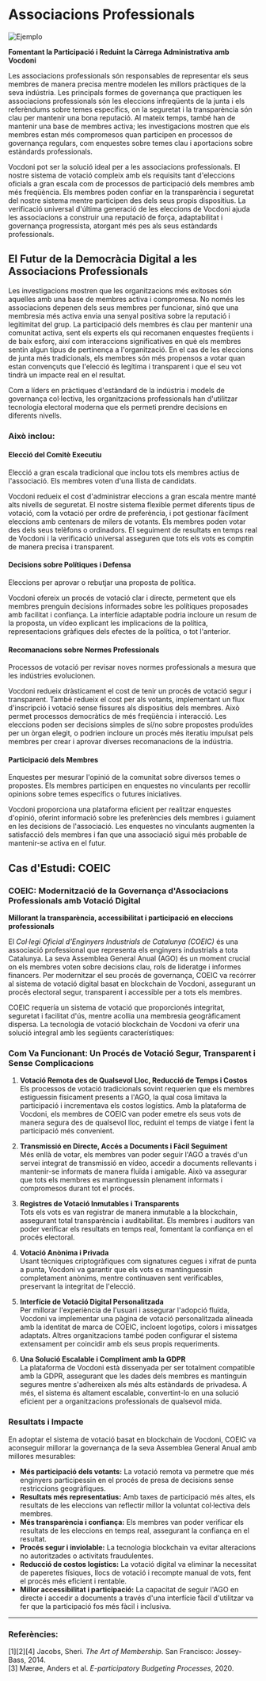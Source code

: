 # Associacions Professionals

![Ejemplo](/assets/budgeting.avif)

**Fomentant la Participació i Reduint la Càrrega Administrativa amb Vocdoni**

Les associacions professionals són responsables de representar els seus membres de manera precisa mentre modelen les millors pràctiques de la seva indústria. Les principals formes de governança que practiquen les associacions professionals són les eleccions infreqüents de la junta i els referèndums sobre temes específics, on la seguretat i la transparència són clau per mantenir una bona reputació. Al mateix temps, també han de mantenir una base de membres activa; les investigacions mostren que els membres estan més compromesos quan participen en processos de governança regulars, com enquestes sobre temes clau i aportacions sobre estàndards professionals.

Vocdoni pot ser la solució ideal per a les associacions professionals. El nostre sistema de votació compleix amb els requisits tant d'eleccions oficials a gran escala com de processos de participació dels membres amb més freqüència. Els membres poden confiar en la transparència i seguretat del nostre sistema mentre participen des dels seus propis dispositius. La verificació universal d'última generació de les eleccions de Vocdoni ajuda les associacions a construir una reputació de força, adaptabilitat i governança progressista, atorgant més pes als seus estàndards professionals.

## El Futur de la Democràcia Digital a les Associacions Professionals

Les investigacions mostren que les organitzacions més exitoses són aquelles amb una base de membres activa i compromesa. No només les associacions depenen dels seus membres per funcionar, sinó que una membresia més activa envia una senyal positiva sobre la reputació i legitimitat del grup. La participació dels membres és clau per mantenir una comunitat activa, sent els experts els qui recomanen enquestes freqüents i de baix esforç, així com interaccions significatives en què els membres sentin algun tipus de pertinença a l'organització. En el cas de les eleccions de junta més tradicionals, els membres són més propensos a votar quan estan convençuts que l'elecció és legítima i transparent i que el seu vot tindrà un impacte real en el resultat.

Com a líders en pràctiques d'estàndard de la indústria i models de governança col·lectiva, les organitzacions professionals han d'utilitzar tecnologia electoral moderna que els permeti prendre decisions en diferents nivells.

### Això inclou:

#### **Elecció del Comitè Executiu**

Elecció a gran escala tradicional que inclou tots els membres actius de l'associació. Els membres voten d'una llista de candidats.

Vocdoni redueix el cost d'administrar eleccions a gran escala mentre manté alts nivells de seguretat. El nostre sistema flexible permet diferents tipus de votació, com la votació per ordre de preferència, i pot gestionar fàcilment eleccions amb centenars de milers de votants. Els membres poden votar des dels seus telèfons o ordinadors. El seguiment de resultats en temps real de Vocdoni i la verificació universal asseguren que tots els vots es comptin de manera precisa i transparent.

#### **Decisions sobre Polítiques i Defensa**

Eleccions per aprovar o rebutjar una proposta de política.

Vocdoni ofereix un procés de votació clar i directe, permetent que els membres prenguin decisions informades sobre les polítiques proposades amb facilitat i confiança. La interfície adaptable podria incloure un resum de la proposta, un vídeo explicant les implicacions de la política, representacions gràfiques dels efectes de la política, o tot l'anterior.

#### **Recomanacions sobre Normes Professionals**

Processos de votació per revisar noves normes professionals a mesura que les indústries evolucionen.

Vocdoni redueix dràsticament el cost de tenir un procés de votació segur i transparent. També redueix el cost per als votants, implementant un flux d'inscripció i votació sense fissures als dispositius dels membres. Això permet processos democràtics de més freqüència i interacció. Les eleccions poden ser decisions simples de sí/no sobre propostes produïdes per un òrgan elegit, o podrien incloure un procés més iteratiu impulsat pels membres per crear i aprovar diverses recomanacions de la indústria.

#### **Participació dels Membres**

Enquestes per mesurar l'opinió de la comunitat sobre diversos temes o propostes. Els membres participen en enquestes no vinculants per recollir opinions sobre temes específics o futures iniciatives.

Vocdoni proporciona una plataforma eficient per realitzar enquestes d'opinió, oferint informació sobre les preferències dels membres i guiament en les decisions de l'associació. Les enquestes no vinculants augmenten la satisfacció dels membres i fan que una associació sigui més probable de mantenir-se activa en el futur.

## Cas d'Estudi: COEIC

### **COEIC: Modernització de la Governança d'Associacions Professionals amb Votació Digital**

**Millorant la transparència, accessibilitat i participació en eleccions professionals**

El _Col·legi Oficial d'Enginyers Industrials de Catalunya (COEIC)_ és una associació professional que representa els enginyers industrials a tota Catalunya. La seva Assemblea General Anual (AGO) és un moment crucial on els membres voten sobre decisions clau, rols de lideratge i informes financers. Per modernitzar el seu procés de governança, COEIC va recórrer al sistema de votació digital basat en blockchain de Vocdoni, assegurant un procés electoral segur, transparent i accessible per a tots els membres.

COEIC requería un sistema de votació que proporcionés integritat, seguretat i facilitat d'ús, mentre acollia una membresia geogràficament dispersa. La tecnologia de votació blockchain de Vocdoni va oferir una solució integral amb les següents característiques:

### **Com Va Funcionant: Un Procés de Votació Segur, Transparent i Sense Complicacions**

1. **Votació Remota des de Qualsevol Lloc, Reducció de Temps i Costos**  
   Els processos de votació tradicionals sovint requerien que els membres estiguessin físicament presents a l'AGO, la qual cosa limitava la participació i incrementava els costos logístics. Amb la plataforma de Vocdoni, els membres de COEIC van poder emetre els seus vots de manera segura des de qualsevol lloc, reduint el temps de viatge i fent la participació més convenient.

2. **Transmissió en Directe, Accés a Documents i Fàcil Seguiment**  
   Més enllà de votar, els membres van poder seguir l'AGO a través d'un servei integrat de transmissió en vídeo, accedir a documents rellevants i mantenir-se informats de manera fluïda i amigable. Això va assegurar que tots els membres es mantinguessin plenament informats i compromesos durant tot el procés.

3. **Registres de Votació Inmutables i Transparents**  
   Tots els vots es van registrar de manera inmutable a la blockchain, assegurant total transparència i auditabilitat. Els membres i auditors van poder verificar els resultats en temps real, fomentant la confiança en el procés electoral.

4. **Votació Anònima i Privada**  
   Usant tècniques criptogràfiques com signatures cegues i xifrat de punta a punta, Vocdoni va garantir que els vots es mantinguessin completament anònims, mentre continuaven sent verificables, preservant la integritat de l'elecció.

5. **Interfície de Votació Digital Personalitzada**  
   Per millorar l'experiència de l'usuari i assegurar l'adopció fluïda, Vocdoni va implementar una pàgina de votació personalitzada alineada amb la identitat de marca de COEIC, incloent logotips, colors i missatges adaptats. Altres organitzacions també poden configurar el sistema extensament per coincidir amb els seus propis requeriments.

6. **Una Solució Escalable i Compliment amb la GDPR**  
   La plataforma de Vocdoni està dissenyada per ser totalment compatible amb la GDPR, assegurant que les dades dels membres es mantinguin segures mentre s'adhereixen als més alts estàndards de privadesa. A més, el sistema és altament escalable, convertint-lo en una solució eficient per a organitzacions professionals de qualsevol mida.

### **Resultats i Impacte**

En adoptar el sistema de votació basat en blockchain de Vocdoni, COEIC va aconseguir millorar la governança de la seva Assemblea General Anual amb millores mesurables:

- **Més participació dels votants:** La votació remota va permetre que més enginyers participessin en el procés de presa de decisions sense restriccions geogràfiques.
- **Resultats més representatius:** Amb taxes de participació més altes, els resultats de les eleccions van reflectir millor la voluntat col·lectiva dels membres.
- **Més transparència i confiança:** Els membres van poder verificar els resultats de les eleccions en temps real, assegurant la confiança en el resultat.
- **Procés segur i inviolable:** La tecnologia blockchain va evitar alteracions no autoritzades o activitats fraudulentes.
- **Reducció de costos logístics:** La votació digital va eliminar la necessitat de paperetes físiques, llocs de votació i recompte manual de vots, fent el procés més eficient i rentable.
- **Millor accessibilitat i participació:** La capacitat de seguir l'AGO en directe i accedir a documents a través d'una interfície fàcil d'utilitzar va fer que la participació fos més fàcil i inclusiva.

---

### Referències:

[1][2][4] Jacobs, Sheri. _The Art of Membership_. San Francisco: Jossey-Bass, 2014.  
[3] Mærøe, Anders et al. _E-participatory Budgeting Processes_, 2020.
